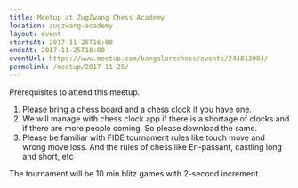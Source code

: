 ```yaml
---
title: Meetup at ZugZwang Chess Academy
location: zugzwang-academy
layout: event
startsAt: 2017-11-25T16:00
endsAt: 2017-11-25T18:00
eventUrl: https://www.meetup.com/bangalorechess/events/244813984/
permalink: /meetup/2017-11-25/
---
```

Prerequisites to attend this meetup.

1. Please bring a chess board and a chess clock if you have one. 
1. We will manage with chess clock app if there is a shortage of clocks and if there are more people coming. So please download the same.
1. Please be familiar with FIDE tournament rules like touch move and wrong move loss. And the rules of chess like En-passant, castling long and short, etc

The tournament will be 10 min blitz games with 2-second increment.
